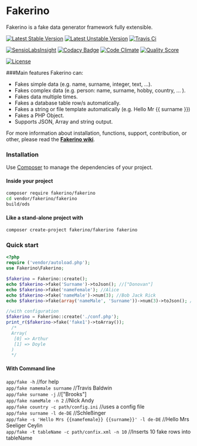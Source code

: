 # Fakerino
Fakerino is a fake data generator framework fully extensible.

[![Latest Stable Version](https://poser.pugx.org/fakerino/fakerino/v/stable.svg)](https://packagist.org/packages/fakerino/fakerino)
[![Latest Unstable Version](https://poser.pugx.org/fakerino/fakerino/v/unstable.svg)](https://packagist.org/packages/fakerino/fakerino)
[![Travis Ci](https://travis-ci.org/niklongstone/Fakerino.svg?branch=master)](https://travis-ci.org/niklongstone/Fakerino)

[![SensioLabsInsight](https://insight.sensiolabs.com/projects/4e7de12a-8fc4-4626-a33d-3287a20f02f6/mini.png)](https://insight.sensiolabs.com/projects/4e7de12a-8fc4-4626-a33d-3287a20f02f6)
[![Codacy Badge](https://www.codacy.com/project/badge/ff6ba56b25fe4d6486a0c6f86e55d172)](https://www.codacy.com/public/niklongstone/Fakerino)
[![Code Climate](https://codeclimate.com/github/niklongstone/Fakerino/badges/gpa.svg)](https://codeclimate.com/github/niklongstone/Fakerino)
[![Quality Score](https://img.shields.io/scrutinizer/g/niklongstone/Fakerino.svg?style=flat-square)](https://scrutinizer-ci.com/g/niklongstone/Fakerino)

[![License](https://poser.pugx.org/fakerino/fakerino/license.svg)](https://packagist.org/packages/fakerino/fakerino)

###Main features
Fakerino can:
* Fakes simple data (e.g. name, surname, integer, text, ...).
* Fakes complex data (e.g. person: name, surname, hobby, country, ... ).
* Fakes data multiple times.
* Fakes a database table row/s automatically.
* Fakes a string or file template automatically (e.g. Hello Mr {{ surname }})
* Fakes a PHP Object.
* Supports JSON, Array and string output.
 
For more information about installation, functions, support, contribution, or other,
please read the __[Fakerino wiki](https://github.com/niklongstone/Fakerino/wiki)__.

### Installation
Use [Composer](https://getcomposer.org/download/) to manage the dependencies of your project.
#### Inside your project
```sh
composer require fakerino/fakerino
cd vendor/fakerino/fakerino
build/ods
```
#### Like a stand-alone project with 
```sh
composer create-project fakerino/fakerino fakerino
```

### Quick start
```PHP
<?php
require ('vendor/autoload.php'); 
use Fakerino\Fakerino;

$fakerino = Fakerino::create();
echo $fakerino->fake('Surname')->toJson(); //["Donovan"]
echo $fakerino->fake('nameFemale'); //Alice
echo $fakerino->fake('nameMale')->num(3); //Bob Jack Rick
echo $fakerino->fake(array('nameMale', 'Surname'))->num(3)->toJson(); //[["Simon","Rodgers"],["Dean","Smith"],["Anthony","Bauman"]]

//with configuration
$fakerino = Fakerino::create('./conf.php');
print_r($fakerino->fake('fake1')->toArray());
  /*
  Array(
   [0] => Arthur
   [1] => Doyle
  )
  */
```

#### With Command line
`app/fake -h` //for help  
`app/fake namemale surname` //Travis Baldwin  
`app/fake surname -j` //["Brooks"]  
`app/fake nameMale -n 2` //Nick Andy  
`app/fake country -c path/config.ini` //uses a config file  
`app/fake surname -l de-DE` //Schleßinger  
`app/fake -s 'Hello Mrs {{namefemale}} {{surname}}' -l de-DE` //Hello Mrs Seeliger Ceylin  
`app/fake -t tableName -c path/confix.xml -n 10` //Inserts 10 fake rows into tableName  
